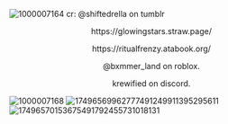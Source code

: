 ![1000007164](https://github.com/user-attachments/assets/80db56ec-b073-4858-a6d8-d1d7b66a6751)
cr: @shiftedrella on tumblr




<p align="center">
https://glowingstars.straw.page/
</p>
<p align="center">
https://ritualfrenzy.atabook.org/
</p>

<p align="center">
@bxmmer_land on roblox.
</p>
<p align="center">
krewified on discord.
</p>

![1000007168](https://github.com/user-attachments/assets/1b2bb802-9920-4445-aa41-c0b3a22d3b94) ![17496569962777491249911395295611](https://github.com/user-attachments/assets/9c88f8a1-72e0-4fb5-a77b-22a332e6d875) ![17496570153675491792455731018131](https://github.com/user-attachments/assets/1f58a015-6608-48f3-a4c8-022c02757b61)


